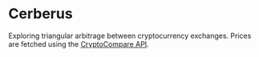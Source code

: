 # Cerberus

Exploring triangular arbitrage between cryptocurrency exchanges. Prices are
fetched using the [CryptoCompare API](https://min-api.cryptocompare.com/).
